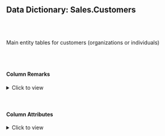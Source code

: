 ## Data Dictionary: Sales.Customers 
 <br /> 
 <br /> 
 Main entity tables for customers (organizations or individuals) 
 <br /> 
 <br /> 
 

####  Column Remarks
 <Details> 
 <Summary>Click to view</Summary> 
 

<br /> 
 | Column | Remarks | 
 |------|------|  
|**CustomerID**| Numeric ID used for reference to a customer within the database | 
|**CustomerName**| Customer's full name (usually a trading name) | 
|**BillToCustomerID**| Customer that this is billed to (usually the same customer but can be another parent company) | 
|**CustomerCategoryID**| Customer's category | 
|**BuyingGroupID**| Customer's buying group (optional) | 
|**PrimaryContactPersonID**| Primary contact | 
|**AlternateContactPersonID**| Alternate contact | 
|**DeliveryMethodID**| Standard delivery method for stock items sent to this customer | 
|**DeliveryCityID**| ID of the delivery city for this address | 
|**PostalCityID**| ID of the postal city for this address | 
|**CreditLimit**| Credit limit for this customer (NULL if unlimited) | 
|**AccountOpenedDate**| Date this customer account was opened | 
|**StandardDiscountPercentage**| Standard discount offered to this customer | 
|**IsStatementSent**| Is a statement sent to this customer? (Or do they just pay on each invoice?) | 
|**IsOnCreditHold**| Is this customer on credit hold? (Prevents further deliveries to this customer) | 
|**PaymentDays**| Number of days for payment of an invoice (ie payment terms) | 
|**PhoneNumber**| Phone number | 
|**FaxNumber**| Fax number   | 
|**DeliveryRun**| Normal delivery run for this customer | 
|**RunPosition**| Normal position in the delivery run for this customer | 
|**WebsiteURL**| URL for the website for this customer | 
|**DeliveryAddressLine1**| First delivery address line for the customer | 
|**DeliveryAddressLine2**| Second delivery address line for the customer | 
|**DeliveryPostalCode**| Delivery postal code for the customer | 
|**DeliveryLocation**| Geographic location for the customer's office/warehouse | 
|**PostalAddressLine1**| First postal address line for the customer | 
|**PostalAddressLine2**| Second postal address line for the customer | 
|**PostalPostalCode**| Postal code for the customer when sending by mail | 
|**LastEditedBy**| Null | 
|**ValidFrom**| Null | 
|**ValidTo**| Null | 
 
 </Details> 
 <br /> 
 <br />  


#### Column Attributes 
 <Details> 
 <Summary>Click to view</Summary>
 

<br /> 
 | Column | ColumnDefault | IsNullable | DataType | CharMaxLength | CharDataLength | NumericPrecision | NumericScale | DatetimePrecision | CharSetName | CollationName |
 |------|------|------|------|------|------|------|------|------|------|------|
 |**CustomerID**| (NEXT VALUE FOR [Sequences].[CustomerID]) | NO | int | Null | Null | 10 | 0 | Null | Null | Null | 
|**CustomerName**| Null | NO | nvarchar | 100 | 200 | Null | Null | Null | UNICODE | Latin1_General_100_CI_AS | 
|**BillToCustomerID**| Null | NO | int | Null | Null | 10 | 0 | Null | Null | Null | 
|**CustomerCategoryID**| Null | NO | int | Null | Null | 10 | 0 | Null | Null | Null | 
|**BuyingGroupID**| Null | YES | int | Null | Null | 10 | 0 | Null | Null | Null | 
|**PrimaryContactPersonID**| Null | NO | int | Null | Null | 10 | 0 | Null | Null | Null | 
|**AlternateContactPersonID**| Null | YES | int | Null | Null | 10 | 0 | Null | Null | Null | 
|**DeliveryMethodID**| Null | NO | int | Null | Null | 10 | 0 | Null | Null | Null | 
|**DeliveryCityID**| Null | NO | int | Null | Null | 10 | 0 | Null | Null | Null | 
|**PostalCityID**| Null | NO | int | Null | Null | 10 | 0 | Null | Null | Null | 
|**CreditLimit**| Null | YES | decimal | Null | Null | 18 | 2 | Null | Null | Null | 
|**AccountOpenedDate**| Null | NO | date | Null | Null | Null | Null | 0 | Null | Null | 
|**StandardDiscountPercentage**| Null | NO | decimal | Null | Null | 18 | 3 | Null | Null | Null | 
|**IsStatementSent**| Null | NO | bit | Null | Null | Null | Null | Null | Null | Null | 
|**IsOnCreditHold**| Null | NO | bit | Null | Null | Null | Null | Null | Null | Null | 
|**PaymentDays**| Null | NO | int | Null | Null | 10 | 0 | Null | Null | Null | 
|**PhoneNumber**| Null | NO | nvarchar | 20 | 40 | Null | Null | Null | UNICODE | Latin1_General_100_CI_AS | 
|**FaxNumber**| Null | NO | nvarchar | 20 | 40 | Null | Null | Null | UNICODE | Latin1_General_100_CI_AS | 
|**DeliveryRun**| Null | YES | nvarchar | 5 | 10 | Null | Null | Null | UNICODE | Latin1_General_100_CI_AS | 
|**RunPosition**| Null | YES | nvarchar | 5 | 10 | Null | Null | Null | UNICODE | Latin1_General_100_CI_AS | 
|**WebsiteURL**| Null | NO | nvarchar | 256 | 512 | Null | Null | Null | UNICODE | Latin1_General_100_CI_AS | 
|**DeliveryAddressLine1**| Null | NO | nvarchar | 60 | 120 | Null | Null | Null | UNICODE | Latin1_General_100_CI_AS | 
|**DeliveryAddressLine2**| Null | YES | nvarchar | 60 | 120 | Null | Null | Null | UNICODE | Latin1_General_100_CI_AS | 
|**DeliveryPostalCode**| Null | NO | nvarchar | 10 | 20 | Null | Null | Null | UNICODE | Latin1_General_100_CI_AS | 
|**DeliveryLocation**| Null | YES | geography | -1 | -1 | Null | Null | Null | Null | Null | 
|**PostalAddressLine1**| Null | NO | nvarchar | 60 | 120 | Null | Null | Null | UNICODE | Latin1_General_100_CI_AS | 
|**PostalAddressLine2**| Null | YES | nvarchar | 60 | 120 | Null | Null | Null | UNICODE | Latin1_General_100_CI_AS | 
|**PostalPostalCode**| Null | NO | nvarchar | 10 | 20 | Null | Null | Null | UNICODE | Latin1_General_100_CI_AS | 
|**LastEditedBy**| Null | NO | int | Null | Null | 10 | 0 | Null | Null | Null | 
|**ValidFrom**| Null | NO | datetime2 | Null | Null | Null | Null | 7 | Null | Null | 
|**ValidTo**| Null | NO | datetime2 | Null | Null | Null | Null | 7 | Null | Null | 
 
 </Details> 
